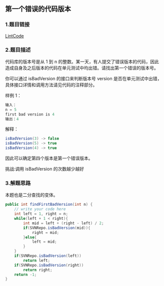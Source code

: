 ## 第一个错误的代码版本

### 1.题目链接
[LintCode](https://www.lintcode.com/problem/74/)

### 2.题目描述
代码库的版本号是从 1 到 n 的整数。某一天，有人提交了错误版本的代码，因此造成自身及之后版本的代码在单元测试中均出错。请找出第一个错误的版本号。

你可以通过 isBadVersion 的接口来判断版本号 version 是否在单元测试中出错，具体接口详情和调用方法请见代码的注释部分。

样例 1：
```java
输入：
n = 5
first bad version is 4
输出：4
```
解释：
```java
isBadVersion(3) -> false
isBadVersion(5) -> true
isBadVersion(4) -> true
```
因此可以确定第四个版本是第一个错误版本。

挑战:调用 isBadVersion 的次数越少越好

### 3.解题思路
本题也是二分查找的变体。
```java
public int findFirstBadVersion(int n) {
    // write your code here
    int left = 1, right = n;
    while(left + 1 < right){
        int mid = left + (right - left) / 2;
        if(SVNRepo.isBadVersion(mid)){
            right = mid;
        }else{
            left = mid;
        }
    }
    if(SVNRepo.isBadVersion(left))
        return left;
    if(SVNRepo.isBadVersion(right))
        return right;
    return -1;
}
```
